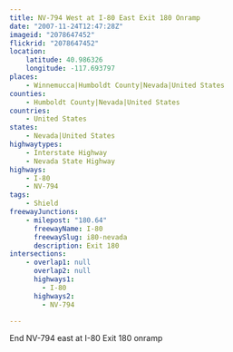 ```yaml
---
title: NV-794 West at I-80 East Exit 180 Onramp
date: "2007-11-24T12:47:28Z"
imageid: "2078647452"
flickrid: "2078647452"
location:
    latitude: 40.986326
    longitude: -117.693797
places:
    - Winnemucca|Humboldt County|Nevada|United States
counties:
    - Humboldt County|Nevada|United States
countries:
    - United States
states:
    - Nevada|United States
highwaytypes:
    - Interstate Highway
    - Nevada State Highway
highways:
    - I-80
    - NV-794
tags:
    - Shield
freewayJunctions:
    - milepost: "180.64"
      freewayName: I-80
      freewaySlug: i80-nevada
      description: Exit 180
intersections:
    - overlap1: null
      overlap2: null
      highways1:
        - I-80
      highways2:
        - NV-794

---
```

End NV-794 east at I-80 Exit 180 onramp